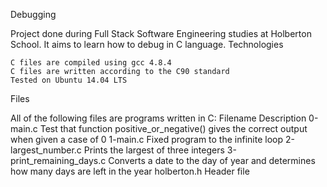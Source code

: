 Debugging

Project done during Full Stack Software Engineering studies at Holberton School. It aims to learn how to debug in C language.
Technologies

    C files are compiled using gcc 4.8.4
    C files are written according to the C90 standard
    Tested on Ubuntu 14.04 LTS

Files

All of the following files are programs written in C:
Filename 	Description
0-main.c 	Test that function positive_or_negative() gives the correct output when given a case of 0
1-main.c 	Fixed program to the infinite loop
2-largest_number.c 	Prints the largest of three integers
3-print_remaining_days.c 	Converts a date to the day of year and determines how many days are left in the year
holberton.h 	Header file